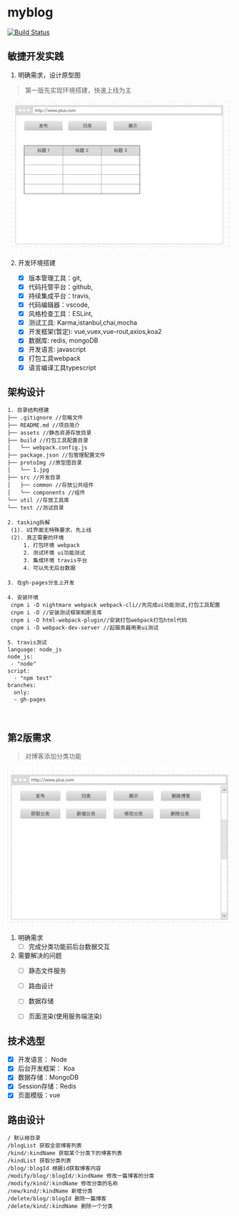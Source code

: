 # myblog

[![Build Status](https://travis-ci.com/PlusLius/myblog.svg?branch=gh-pages)](https://travis-ci.com/PlusLius/myblog)

## 敏捷开发实践

1. 明确需求，设计原型图

> 第一版先实现环境搭建，快速上线为主

   ![原型图](./protoImg/1.jpg)
   
2. 开发环境搭建

   - [x] 版本管理工具：git,
   - [x] 代码托管平台：github,
   - [x] 持续集成平台：travis,
   - [x] 代码编辑器：vscode,
   - [x] 风格检查工具：ESLint,
   - [x] 测试工具: Karma,istanbul,chai,mocha
   - [x] 开发框架(暂定): vue,vuex,vue-rout,axios,koa2
   - [x] 数据库: redis, mongoDB 
   - [x] 开发语言: javascript
   - [x] 打包工具webpack
   - [x] 语言编译工具typescript

## 架构设计

```
1. 目录结构搭建
├── .gitignore //忽略文件
├── README.md //项目简介
├── assets //静态资源存放目录
├── build //打包工具配置目录
│   └── webpack.config.js
├── package.json //包管理配置文件
├── protoImg //原型图目录
│   └── 1.jpg
├── src //开发目录
│   ├── common //存放公共组件
│   └── components //组件
└── util //存放工具库
└── test //测试目录

2. tasking拆解
 (1). UI界面无特殊要求，先上线
 (2). 真正需要的环境
     1. 打包环境 webpack
     2. 测试环境 ui功能测试
     3. 集成环境 travis平台
     4. 可以先无后台数据

3. 在gh-pages分支上开发

4. 安装环境
 cnpm i -D nightmare webpack webpack-cli//先完成ui功能测试,打包工具配置
 cnpm i -D //安装测试框架和断言库
 cnpm i -D html-webpack-plugin//安装打包webpack打包html代码
 cnpm i -D webpack-dev-server //起服务器用来ui测试

5. travis测试
language: node_js
node_js:
 - "node"
script:
  - "npm test"
branches:
  only:
  - gh-pages

   
```

## 第2版需求

> 对博客添加分类功能

![原型图](./protoImg/2.png)

1. 明确需求
   - [ ] 完成分类功能前后台数据交互

2. 需要解决的问题
   - [ ] 静态文件服务
   - [ ] 路由设计
   - [ ] 数据存储
   - [ ] 页面渲染(使用服务端渲染)


## 技术选型
 - [x] 开发语言： Node
 - [x] 后台开发框架： Koa
 - [x] 数据存储：MongoDB
 - [x] Session存储：Redis
 - [x] 页面模版：vue

## 路由设计

```
/ 默认根目录
/blogList 获取全部博客列表
/kind/:kindName 获取某个分类下的博客列表
/kindList 获取分类列表
/blog/:blogId 根据id获取博客内容
/modify/blog/:blogId/:kindName 修改一篇博客的分类
/modify/kind/:kindName 修改分类的名称
/new/kind/:kindName 新增分类
/delete/blog/:blogId 删除一篇博客
/delete/kind/:kindName 删除一个分类
```
